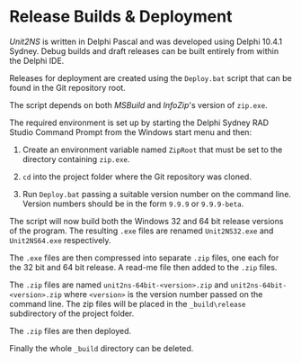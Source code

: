 # Release Builds & Deployment

_Unit2NS_ is written in Delphi Pascal and was developed using Delphi 10.4.1 Sydney. Debug builds and draft releases can be built entirely from within the Delphi IDE.

Releases for deployment are created using the `Deploy.bat` script that can be found in the Git repository root.

The script depends on both _MSBuild_ and _InfoZip_'s version of `zip.exe`.

The required environment is set up by starting the Delphi Sydney RAD Studio Command Prompt from the Windows start menu and then:

1. Create an environment variable named `ZipRoot` that must be set to the directory containing `zip.exe`.

2. `cd` into the project folder where the Git repository was cloned.

3. Run `Deploy.bat` passing a suitable version number on the command line. Version numbers should be in the form `9.9.9` or `9.9.9-beta`.

The script will now build both the Windows 32 and 64 bit release versions of the program. The resulting `.exe` files are renamed `Unit2NS32.exe` and `Unit2NS64.exe` respectively.

The `.exe` files are then compressed into separate `.zip` files, one each for the 32 bit and 64 bit release. A read-me file then added to the `.zip` files.

The `.zip` files are named `unit2ns-64bit-<version>.zip` and `unit2ns-64bit-<version>.zip` where `<version>` is the version number passed on the command line. The zip files will be placed in the `_build\release` subdirectory of the project folder.

The `.zip` files are then deployed.

Finally the whole `_build` directory can be deleted.
